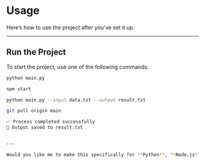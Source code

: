 # Usage

Here’s how to use the project after you’ve set it up.

---

## Run the Project
To start the project, use one of the following commands:

```bash
python main.py

npm start

python main.py --input data.txt --output result.txt

git pull origin main

✅ Process completed successfully
📄 Output saved to result.txt


---

Would you like me to make this specifically for **Python**, **Node.js**, or keep it general like this?
